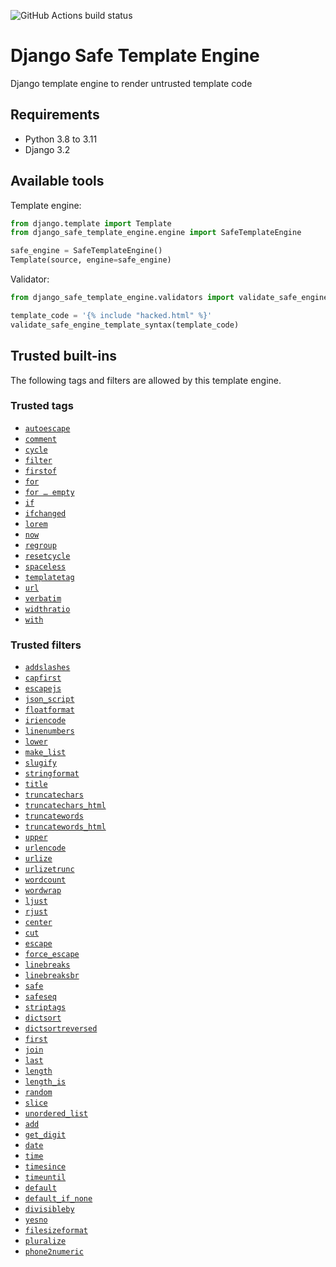 ![GitHub Actions build status](https://github.com/guestready/django_safe_template_engine/actions/workflows/build.yml/badge.svg?branch=main)

# Django Safe Template Engine

Django template engine to render untrusted template code

## Requirements

- Python 3.8 to 3.11
- Django 3.2

## Available tools

Template engine:

```py
from django.template import Template
from django_safe_template_engine.engine import SafeTemplateEngine

safe_engine = SafeTemplateEngine()
Template(source, engine=safe_engine)
```

Validator:

```py
from django_safe_template_engine.validators import validate_safe_engine_template_syntax

template_code = '{% include "hacked.html" %}'
validate_safe_engine_template_syntax(template_code)
```

## Trusted built-ins

The following tags and filters are allowed by this template engine.

### Trusted tags

- [`autoescape`](https://docs.djangoproject.com/en/dev/ref/templates/builtins/#autoescape)
- [`comment`](https://docs.djangoproject.com/en/dev/ref/templates/builtins/#comment)
- [`cycle`](https://docs.djangoproject.com/en/dev/ref/templates/builtins/#cycle)
- [`filter`](https://docs.djangoproject.com/en/dev/ref/templates/builtins/#filter)
- [`firstof`](https://docs.djangoproject.com/en/dev/ref/templates/builtins/#firstof)
- [`for`](https://docs.djangoproject.com/en/dev/ref/templates/builtins/#for)
- [`for … empty`](https://docs.djangoproject.com/en/dev/ref/templates/builtins/#for-empty)
- [`if`](https://docs.djangoproject.com/en/dev/ref/templates/builtins/#if)
- [`ifchanged`](https://docs.djangoproject.com/en/dev/ref/templates/builtins/#ifchanged)
- [`lorem`](https://docs.djangoproject.com/en/dev/ref/templates/builtins/#lorem)
- [`now`](https://docs.djangoproject.com/en/dev/ref/templates/builtins/#now)
- [`regroup`](https://docs.djangoproject.com/en/dev/ref/templates/builtins/#regroup)
- [`resetcycle`](https://docs.djangoproject.com/en/dev/ref/templates/builtins/#resetcycle)
- [`spaceless`](https://docs.djangoproject.com/en/dev/ref/templates/builtins/#spaceless)
- [`templatetag`](https://docs.djangoproject.com/en/dev/ref/templates/builtins/#templatetag)
- [`url`](https://docs.djangoproject.com/en/dev/ref/templates/builtins/#url)
- [`verbatim`](https://docs.djangoproject.com/en/dev/ref/templates/builtins/#verbatim)
- [`widthratio`](https://docs.djangoproject.com/en/dev/ref/templates/builtins/#widthratio)
- [`with`](https://docs.djangoproject.com/en/dev/ref/templates/builtins/#with)

### Trusted filters

<!-- TODO: Check for dead links -->
<!-- TODO: Re-order? -->
- [`addslashes`](https://docs.djangoproject.com/en/dev/ref/templates/builtins/#addslashes)
- [`capfirst`](https://docs.djangoproject.com/en/dev/ref/templates/builtins/#capfirst)
- [`escapejs`](https://docs.djangoproject.com/en/dev/ref/templates/builtins/#escapejs)
- [`json_script`](https://docs.djangoproject.com/en/dev/ref/templates/builtins/#json_script)
- [`floatformat`](https://docs.djangoproject.com/en/dev/ref/templates/builtins/#floatformat)
- [`iriencode`](https://docs.djangoproject.com/en/dev/ref/templates/builtins/#iriencode)
- [`linenumbers`](https://docs.djangoproject.com/en/dev/ref/templates/builtins/#linenumbers)
- [`lower`](https://docs.djangoproject.com/en/dev/ref/templates/builtins/#lower)
- [`make_list`](https://docs.djangoproject.com/en/dev/ref/templates/builtins/#make_list)
- [`slugify`](https://docs.djangoproject.com/en/dev/ref/templates/builtins/#slugify)
- [`stringformat`](https://docs.djangoproject.com/en/dev/ref/templates/builtins/#stringformat)
- [`title`](https://docs.djangoproject.com/en/dev/ref/templates/builtins/#title)
- [`truncatechars`](https://docs.djangoproject.com/en/dev/ref/templates/builtins/#truncatechars)
- [`truncatechars_html`](https://docs.djangoproject.com/en/dev/ref/templates/builtins/#truncatechars_html)
- [`truncatewords`](https://docs.djangoproject.com/en/dev/ref/templates/builtins/#truncatewords)
- [`truncatewords_html`](https://docs.djangoproject.com/en/dev/ref/templates/builtins/#truncatewords_html)
- [`upper`](https://docs.djangoproject.com/en/dev/ref/templates/builtins/#upper)
- [`urlencode`](https://docs.djangoproject.com/en/dev/ref/templates/builtins/#urlencode)
- [`urlize`](https://docs.djangoproject.com/en/dev/ref/templates/builtins/#urlize)
- [`urlizetrunc`](https://docs.djangoproject.com/en/dev/ref/templates/builtins/#urlizetrunc)
- [`wordcount`](https://docs.djangoproject.com/en/dev/ref/templates/builtins/#wordcount)
- [`wordwrap`](https://docs.djangoproject.com/en/dev/ref/templates/builtins/#wordwrap)
- [`ljust`](https://docs.djangoproject.com/en/dev/ref/templates/builtins/#ljust)
- [`rjust`](https://docs.djangoproject.com/en/dev/ref/templates/builtins/#rjust)
- [`center`](https://docs.djangoproject.com/en/dev/ref/templates/builtins/#center)
- [`cut`](https://docs.djangoproject.com/en/dev/ref/templates/builtins/#cut)
- [`escape`](https://docs.djangoproject.com/en/dev/ref/templates/builtins/#escape)
- [`force_escape`](https://docs.djangoproject.com/en/dev/ref/templates/builtins/#force_escape)
- [`linebreaks`](https://docs.djangoproject.com/en/dev/ref/templates/builtins/#linebreaks)
- [`linebreaksbr`](https://docs.djangoproject.com/en/dev/ref/templates/builtins/#linebreaksbr)
- [`safe`](https://docs.djangoproject.com/en/dev/ref/templates/builtins/#safe)
- [`safeseq`](https://docs.djangoproject.com/en/dev/ref/templates/builtins/#safeseq)
- [`striptags`](https://docs.djangoproject.com/en/dev/ref/templates/builtins/#striptags)
- [`dictsort`](https://docs.djangoproject.com/en/dev/ref/templates/builtins/#dictsort)
- [`dictsortreversed`](https://docs.djangoproject.com/en/dev/ref/templates/builtins/#dictsortreversed)
- [`first`](https://docs.djangoproject.com/en/dev/ref/templates/builtins/#first)
- [`join`](https://docs.djangoproject.com/en/dev/ref/templates/builtins/#join)
- [`last`](https://docs.djangoproject.com/en/dev/ref/templates/builtins/#last)
- [`length`](https://docs.djangoproject.com/en/dev/ref/templates/builtins/#length)
- [`length_is`](https://docs.djangoproject.com/en/dev/ref/templates/builtins/#length_is)
- [`random`](https://docs.djangoproject.com/en/dev/ref/templates/builtins/#random)
- [`slice`](https://docs.djangoproject.com/en/dev/ref/templates/builtins/#slice)
- [`unordered_list`](https://docs.djangoproject.com/en/dev/ref/templates/builtins/#unordered_list)
- [`add`](https://docs.djangoproject.com/en/dev/ref/templates/builtins/#add)
- [`get_digit`](https://docs.djangoproject.com/en/dev/ref/templates/builtins/#get_digit)
- [`date`](https://docs.djangoproject.com/en/dev/ref/templates/builtins/#date)
- [`time`](https://docs.djangoproject.com/en/dev/ref/templates/builtins/#time)
- [`timesince`](https://docs.djangoproject.com/en/dev/ref/templates/builtins/#timesince)
- [`timeuntil`](https://docs.djangoproject.com/en/dev/ref/templates/builtins/#timeuntil)
- [`default`](https://docs.djangoproject.com/en/dev/ref/templates/builtins/#default)
- [`default_if_none`](https://docs.djangoproject.com/en/dev/ref/templates/builtins/#default_if_none)
- [`divisibleby`](https://docs.djangoproject.com/en/dev/ref/templates/builtins/#divisibleby)
- [`yesno`](https://docs.djangoproject.com/en/dev/ref/templates/builtins/#yesno)
- [`filesizeformat`](https://docs.djangoproject.com/en/dev/ref/templates/builtins/#filesizeformat)
- [`pluralize`](https://docs.djangoproject.com/en/dev/ref/templates/builtins/#pluralize)
- [`phone2numeric`](https://docs.djangoproject.com/en/dev/ref/templates/builtins/#phone2numeric)
